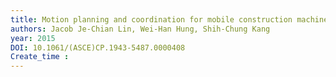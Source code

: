 ```yaml
---
title: Motion planning and coordination for mobile construction machinery
authors: Jacob Je-Chian Lin, Wei-Han Hung, Shih-Chung Kang
year: 2015
DOI: 10.1061/(ASCE)CP.1943-5487.0000408
Create_time :  
---
```


